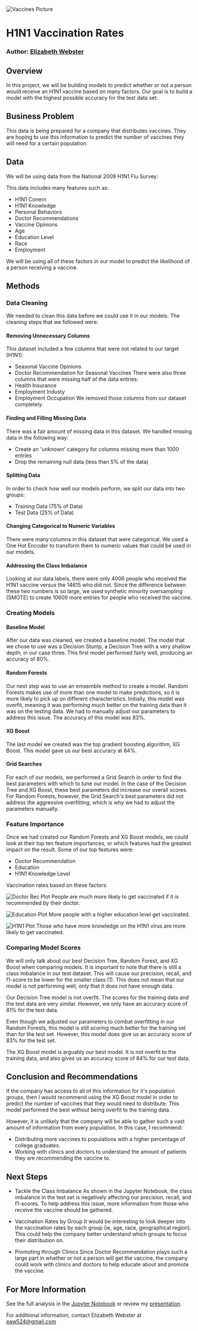 ![Vaccines Picture](https://github.com/elizabeth524/Phase-3-Project/blob/main/Images/H1N1vaccine.jpeg)

# H1N1 Vaccination Rates

### Author: [Elizabeth Webster](https://github.com/elizabeth524)

## Overview

In this project, we will be building models to predict whether or not a person would receive an H1N1 vaccine based on many factors.  Our goal is to build a model with the highest possible accuracy for the test data set.

## Business Problem

This data is being prepared for a company that distributes vaccines.  They are hoping to use this information to predict the number of vaccines they will need for a certain population. 

## Data

We will be using data from the National 2009 H1N1 Flu Survey:

This data includes many features such as:
* H1N1 Conern
* H1N1 Knowledge
* Personal Behaviors
* Doctor Recommendations
* Vaccine Opinions
* Age
* Education Level
* Race
* Employment

We will be using all of these factors in our model to predict the likelihood of a person receiving a vaccine.

## Methods

### Data Cleaning

We needed to clean this data before we could use it in our models.  The cleaning steps that we followed were:

#### Removing Unnecessary Columns
This dataset included a few columns that were not related to our target (H1N1):
* Seasonal Vaccine Opinions
* Doctor Recommendation for Seasonal Vaccines
There were also three columns that were missing half of the data entries:
* Health Insurance
* Employment Industy
* Employment Occupation
We removed those columns from our dataset completely.
#### Finding and Filling Missing Data
There was a fair amount of missing data in this dataset.  We handled missing data in the following way:
* Create an 'unknown' category for columns missing more than 1000 entries
* Drop the remaining null data (less than 5% of the data)
#### Splitting Data
In order to check how well our models perform, we split our data into two groups:
* Training Data (75% of Data)
* Test Data (25% of Data)
#### Changing Categorical to Numeric Variables
There were many columns in this dataset that were categorical. We used a One Hot Encoder to transform them to numeric values that could be used in our models.
#### Addressing the Class Imbalance
Looking at our data labels, there were only 4006 people who received the H1N1 vaccine versus the 14615 who did not.  Since the difference between these two numbers is so large, we used synthetic minority oversampling (SMOTE) to create 10609 more entries for people who received the vaccine.

### Creating Models

#### Baseline Model
After our data was cleaned, we created a baseline model.  The model that we chose to use was a Decision Stump, a Decision Tree with a very shallow depth, in our case three.  This first model performed fairly well, producing an accuracy of 80%.
#### Random Forests
Our next step was to use an emsemble method to create a model.  Random Forests makes use of more than one model to make predictions, so it is more likely to pick up on different characteristics.  Initially, this model was overfit, meaning it was performing much better on the training data than it was on the testing data.  We had to manually adjust our parameters to address this issue.  The accuracy of this model was 83%.
#### XG Boost
The last model we created was the top gradient boosting algorithm, XG Boost.  This model gave us our best accuracy at 84%.
#### Grid Searches
For each of our models, we performed a Grid Search in order to find the best parameters with which to tune our model.  In the case of the Decision Tree and XG Boost, these best parameters did increase our overall scores.  For Random Forests, however, the Grid Search's best parameters did not address the aggressive overfitting, which is why we had to adjust the parameters manually.

### Feature Importance

Once we had created our Random Forests and XG Boost models, we could look at their top ten feature importances, or which features had the greatest impact on the result.  Some of our top features were:
* Doctor Recommendation
* Education 
* H1N1 Knowledge Level

Vaccination rates based on these factors:

![Doctor Rec Plot](https://github.com/elizabeth524/Phase-3-Project/blob/main/Images/Doctor%20Recommendation.png)
People are much more likely to get vaccinated if it is recommended by their doctor.

![Education Plot](https://github.com/elizabeth524/Phase-3-Project/blob/main/Images/Education%20Level.png)
More people with a higher education level get vaccinated.

![H1N1 Plot](https://github.com/elizabeth524/Phase-3-Project/blob/main/Images/H1N1%20Knowledge.png)
Those who have more knowledge on the H1N1 virus are more likely to get vaccinated.

### Comparing Model Scores

We will only talk about our best Decision Tree, Random Forest, and XG Boost when comparing models.  It is important to note that there is still a class imbalance in our test dataset.  This will cause our precision, recall, and f1-score to be lower for the smaller class (1).  This does not mean that our model is not performing well, only that it does not have enough data.

Our Decision Tree model is not overfit.  The scores for the training data and the test data are very similar.  However, we only have an accuracy score of 81% for the test data.

Even though we adjusted our parameters to combat overfitting in our Random Forests, this model is still scoring much better for the training set than for the test set.  However, this model does give us an accuracy score of 83% for the test set.

The XG Boost model is arguably our best model.  It is not overfit to the training data, and also gives us an accuracy score of 84% for our test data.

## Conclusion and Recommendations

If the company has access to all of this information for it's population groups, then I would recommend using the XG Boost model in order to predict the number of vaccines that they would need to distribute.  This model performed the best without being overfit to the training data.

However, it is unlikely that the company will be able to gather such a vast amount of information from every population. In this case, I recommend:

* Distributing more vaccines to populations with a higher percentage of college graduates.
* Working with clinics and doctors to understand the amount of patients they are recommending the vaccine to.

## Next Steps

* Tackle the Class Imbalance
As shown in the Jupyter Notebook, the class imbalance in the test set is negatively affecting our precision, recall, and f1-scores.  To help address this issue, more information from those who receive the vaccine should be gathered.

* Vaccination Rates by Group
It would be interesting to look deeper into the vaccination rates by each group (ie, age, race, geographical region).  This could help the company better understand which groups to focus their distribution on.

* Promoting through Clinics
Since Doctor Recommendation plays such a large part in whether or not a person will get the vaccine, the company could work with clinics and doctors to help educate about and promote the vaccine.

## For More Information

See the full analysis in the [Jupyter Notebook](https://github.com/elizabeth524/Phase-3-Project/blob/main/H1N1_Data.ipynb) or review my [presentation](https://github.com/elizabeth524/Phase-3-Project/blob/main/H1N1_Vaccination_Presentation.pdf).

For additional information, contact Elizabeth Webster at [eaw524@gmail.com](eaw524@gmail.com)